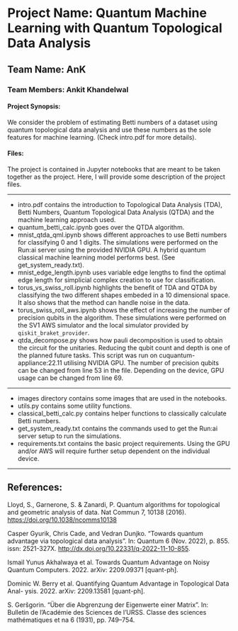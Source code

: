 # Project Name: Quantum Machine Learning with Quantum Topological Data Analysis

## Team Name: AnK
### Team Members: Ankit Khandelwal

#### Project Synopsis:
We consider the problem of estimating Betti numbers of a dataset using quantum topological data analysis and use these numbers as the sole features for machine learning.
(Check intro.pdf for more details).

#### Files:
The project is contained in Jupyter notebooks that are meant to be taken together as the project.
Here, I will provide some description of the project files.
***
* intro.pdf contains the introduction to Topological Data Analysis (TDA), Betti Numbers, Quantum Topological Data Analysis (QTDA) and the machine learning approach used.
* quantum_betti_calc.ipynb goes over the QTDA algorithm.
* mnist_qtda_qml.ipynb shows different approaches to use Betti numbers for classifying 0 and 1 digits. The simulations were performed on the Run:ai server using the provided NVIDIA GPU. A hybrid quantum classical machine learning model performs best. (See get_system_ready.txt).
* mnist_edge_length.ipynb uses variable edge lengths to find the optimal edge length for simplicial complex creation to use for classification.
* torus_vs_swiss_roll.ipynb highlights the benefit of TDA and QTDA by classifying the two different shapes embeded in a 10 dimensional space. It also shows that the method can handle noise in the data.
* torus_swiss_roll_aws.ipynb shows the effect of increasing the number of precision qubits in the algorithm. These simulations were performed on the SV1 AWS simulator and the local simulator provided by `qiskit_braket_provider`.
* qtda_decompose.py shows how pauli decomposition is used to obtain the circuit for the unitaries. Reducing the qubit count and depth is one of the planned future tasks. This script was run on cuquantum-appliance:22.11 utilising NVIDIA GPU. The number of precision qubits can be changed from line 53 in the file. Depending on the device, GPU usage can be changed from line 69.

***
* images directory contains some images that are used in the notebooks.
* utils.py contains some utility functions.
* classical_betti_calc.py contains helper functions to classically calculate Betti numbers.
* get_system_ready.txt contains the commands used to get the Run:ai server setup to run the simulations.
* requirements.txt contains the basic project requirements. Using the GPU and/or AWS will require further setup dependent on the individual device.
***

## References:
Lloyd, S., Garnerone, S. & Zanardi, P. Quantum algorithms for topological and geometric analysis of data. Nat Commun 7, 10138 (2016). https://doi.org/10.1038/ncomms10138

Casper Gyurik, Chris Cade, and Vedran Dunjko. “Towards quantum advantage via
topological data analysis”. In: Quantum 6 (Nov. 2022), p. 855. issn: 2521-327X.  http://dx.doi.org/10.22331/q-2022-11-10-855.

Ismail Yunus Akhalwaya et al. Towards Quantum Advantage on Noisy Quantum
Computers. 2022. arXiv: 2209.09371 [quant-ph].

Dominic W. Berry et al. Quantifying Quantum Advantage in Topological Data Anal-
ysis. 2022. arXiv: 2209.13581 [quant-ph].

S. Geršgorin. “Über die Abgrenzung der Eigenwerte einer Matrix”. In: Bulletin
de l’Académie des Sciences de l’URSS. Classe des sciences mathématiques et na
6 (1931), pp. 749–754.

